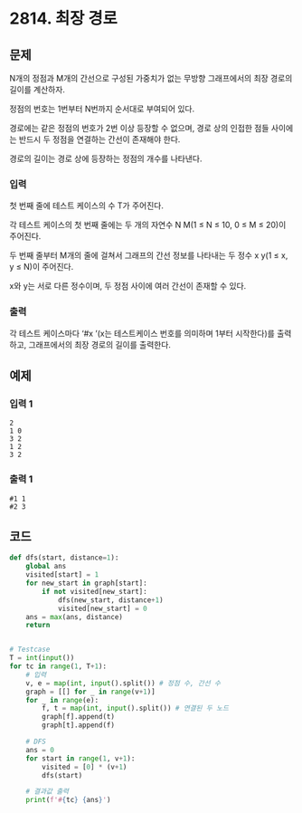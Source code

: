 # 2814. 최장 경로

## 문제

N개의 정점과 M개의 간선으로 구성된 가중치가 없는 무방향 그래프에서의 최장 경로의 길이를 계산하자.

정점의 번호는 1번부터 N번까지 순서대로 부여되어 있다.

경로에는 같은 정점의 번호가 2번 이상 등장할 수 없으며, 경로 상의 인접한 점들 사이에는 반드시 두 정점을 연결하는 간선이 존재해야 한다.

경로의 길이는 경로 상에 등장하는 정점의 개수를 나타낸다.



### 입력

첫 번째 줄에 테스트 케이스의 수 T가 주어진다.

각 테스트 케이스의 첫 번째 줄에는 두 개의 자연수 N M(1 ≤ N ≤ 10, 0 ≤ M ≤ 20)이 주어진다.

두 번째 줄부터 M개의 줄에 걸쳐서 그래프의 간선 정보를 나타내는 두 정수 x y(1 ≤ x, y ≤ N)이 주어진다.

x와 y는 서로 다른 정수이며, 두 정점 사이에 여러 간선이 존재할 수 있다.

### 출력

각 테스트 케이스마다 ‘#x ’(x는 테스트케이스 번호를 의미하며 1부터 시작한다)를 출력하고, 그래프에서의 최장 경로의 길이를 출력한다.





## 예제

### 입력 1

```
2
1 0
3 2
1 2
3 2
```

### 출력 1

```
#1 1
#2 3
```





## 코드

```python
def dfs(start, distance=1):
    global ans
    visited[start] = 1
    for new_start in graph[start]:
        if not visited[new_start]:
            dfs(new_start, distance+1)
            visited[new_start] = 0
    ans = max(ans, distance)
    return


# Testcase
T = int(input())
for tc in range(1, T+1):
    # 입력
    v, e = map(int, input().split()) # 정점 수, 간선 수
    graph = [[] for _ in range(v+1)]
    for _ in range(e):
        f, t = map(int, input().split()) # 연결된 두 노드
        graph[f].append(t)
        graph[t].append(f)

    # DFS
    ans = 0
    for start in range(1, v+1):
        visited = [0] * (v+1)
        dfs(start)

    # 결과값 출력
    print(f'#{tc} {ans}')
```
